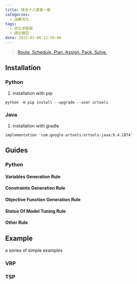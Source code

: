 ```yaml
---
title: 降龙十八掌第一章
categories:
  - 运筹优化
tags:
  - 优化求解器
  - 理论模型
date: 2023-03-06 12:59:00
---
```


>[Route. Schedule. Plan. Assign. Pack. Solve.](https://developers.google.com/optimization?hl=zh-cn)

## Installation
### Python
1. installation with pip

```commandline
python -m pip install --upgrade --user ortools
```

### Java
1. installation with gradle

```commandline
implementation 'com.google.ortools:ortools-java:9.4.1874'
```

## Guides
### Python
#### Variables Generation Rule

#### Constraints Generation Rule

#### Objective Function Generation Rule


#### Status Of Model Tuning Rule


#### Other Rule

## Example

a series of simple examples

### VRP


### TSP
